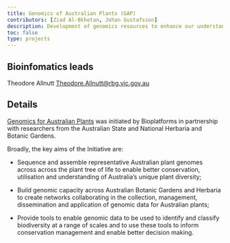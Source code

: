```yaml
---
title: Genomics of Australian Plants (GAP)
contributors: [Ziad Al-Bkhetan, Johan Gustafsson]
description: Development of genomics resources to enhance our understanding of the evolution and conservation of the unique Australian flora
toc: false
type: projects
---
```


## Bioinfomatics leads

Theodore Allnutt <Theodore.Allnutt@rbg.vic.gov.au>

## Details

[Genomics for Australian Plants](https://www.genomicsforaustralianplants.com/) was initiated by Bioplatforms in partnership with researchers from the Australian State and National Herbaria and Botanic Gardens.

Broadly, the key aims of the Initiative are:

+ Sequence and assemble representative Australian plant genomes across across the plant tree of life to enable better conservation, utilisation and understanding of Australia’s unique plant diversity;

+ Build genomic capacity across Australian Botanic Gardens and Herbaria to create networks collaborating in the collection, management, dissemination and application of genomic data for Australian plants;

+ Provide tools to enable genomic data to be used to identify and classify biodiversity at a range of scales and to use these tools to inform conservation management and enable better decision making. 